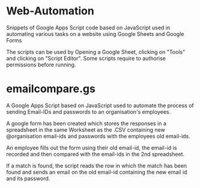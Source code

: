 # Web-Automation
Snippets of Google Apps Script code based on JavaScript used in automating various tasks on a website using Google Sheets and Google Forms

The scripts can be used by Opening a Google Sheet, clicking on "Tools" and clicking on "Script Editor". Some scripts require to authorise permissions before running.

# emailcompare.gs
A Google Apps Script based on JavaScript used to automate the process of sending Email-IDs and passwords to an organisation's employees.

A google form has been created which stores the responses in a spreadsheet in the same Worksheet as the .CSV containing new @organisation email-ids and passwords with the employees old email-ids.

An employee fills out the form using their old email-id, the email-id is recorded and then compared with the email-ids in the 2nd spreadsheet.

If a match is found, the script reads the row in which the match has been found and sends an email on the old email-id containing the new email id and its password.
